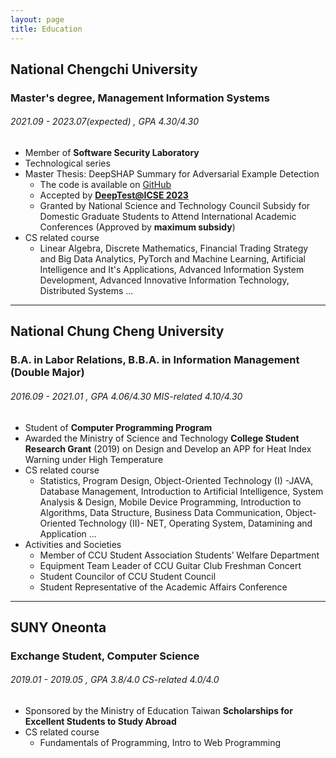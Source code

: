 ```yaml
---
layout: page
title: Education
---
```


## National Chengchi University
### Master's degree, Management Information Systems
###### 2021.09 - 2023.07(expected) , GPA 4.30/4.30

- Member of **Software Security Laboratory**
- Technological series
- Master Thesis: DeepSHAP Summary for Adversarial Example Detection
    - The code is available on [GitHub](https://github.com/YiChingLLin/DeepSHAP_summary)    
    - Accepted by **[DeepTest@ICSE 2023](https://conf.researchr.org/home/icse-2023/deeptest-2023?fbclid=IwAR3IUSO5dFzlr-ah5sDclDAJmKQMRN33AfNWhltwflAZSeXxSl7WuNYK6Sw&mibextid=Zxz2cZ#program)**
    - Granted by National Science and Technology Council Subsidy for Domestic Graduate Students to Attend International Academic Conferences (Approved by **maximum subsidy**)
- CS related course
    - Linear Algebra, Discrete Mathematics, Financial Trading Strategy and Big Data Analytics, PyTorch and Machine Learning, Artificial Intelligence and It's Applications, Advanced Information System Development, Advanced Innovative Information Technology, Distributed Systems ...

---

## National Chung Cheng University
### B.A. in Labor Relations, B.B.A. in Information Management (Double Major)
###### 2016.09 - 2021.01 , GPA 4.06/4.30  MIS-related 4.10/4.30

- Student of **Computer Programming Program**
- Awarded the Ministry of Science and Technology **College Student Research Grant** (2019) on Design and Develop an APP for Heat Index Warning under High Temperature
- CS related course
    - Statistics, Program Design, Object-Oriented Technology (I) -JAVA, Database Management, Introduction to Artificial Intelligence, System Analysis & Design, Mobile Device Programming, Introduction to Algorithms, Data Structure, Business Data Communication, Object-Oriented Technology (II)- NET, Operating System, Datamining and Application ...
- Activities and Societies
    - Member of CCU Student Association Students’ Welfare Department
    - Equipment Team Leader of CCU Guitar Club Freshman Concert
    - Student Councilor of CCU Student Council
    - Student Representative of the Academic Affairs Conference

---

## SUNY Oneonta
### Exchange Student, Computer Science
###### 2019.01 - 2019.05 , GPA 3.8/4.0  CS-related 4.0/4.0

- Sponsored by the Ministry of Education Taiwan **Scholarships for Excellent Students to Study Abroad**
- CS related course
    - Fundamentals of Programming, Intro to Web Programming
